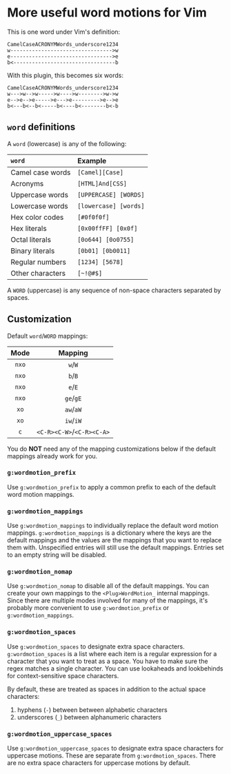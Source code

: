 # More useful word motions for Vim

This is one word under Vim's definition:

```
CamelCaseACRONYMWords_underscore1234
w--------------------------------->w
e--------------------------------->e
b<---------------------------------b
```

With this plugin, this becomes six words:

```
CamelCaseACRONYMWords_underscore1234
w--->w-->w----->w---->w-------->w->w
e-->e-->e----->e--->e--------->e-->e
b<---b<--b<-----b<----b<--------b<-b
```

## `word` definitions

A `word` (lowercase) is any of the following:

| `word`           | Example               |
| :--------------- | :-------------------- |
| Camel case words | `[Camel][Case]`       |
| Acronyms         | `[HTML]And[CSS]`      |
| Uppercase words  | `[UPPERCASE] [WORDS]` |
| Lowercase words  | `[lowercase] [words]` |
| Hex color codes  | `[#0f0f0f]`           |
| Hex literals     | `[0x00ffFF] [0x0f]`   |
| Octal literals   | `[0o644] [0o0755]`    |
| Binary literals  | `[0b01] [0b0011]`     |
| Regular numbers  | `[1234] [5678]`       |
| Other characters | `[~!@#$]`             |

A `WORD` (uppercase) is any sequence of non-space characters separated by
spaces.

## Customization

Default `word`/`WORD` mappings:

| Mode  |          Mapping          |
| :---: | :-----------------------: |
| `nxo` |          `w`/`W`          |
| `nxo` |          `b`/`B`          |
| `nxo` |          `e`/`E`          |
| `nxo` |         `ge`/`gE`         |
| `xo`  |         `aw`/`aW`         |
| `xo`  |         `iw`/`iW`         |
|  `c`  | `<C-R><C-W>`/`<C-R><C-A>` |

You do **NOT** need any of the mapping customizations below if the default
mappings already work for you.

### `g:wordmotion_prefix`

Use `g:wordmotion_prefix` to apply a common prefix to each of the default word
motion mappings.

### `g:wordmotion_mappings`

Use `g:wordmotion_mappings` to individually replace the default word motion
mappings. `g:wordmotion_mappings` is a dictionary where the keys are the default
mappings and the values are the mappings that you want to replace them with.
Unspecified entries will still use the default mappings. Entries set to an empty
string will be disabled.

### `g:wordmotion_nomap`

Use `g:wordmotion_nomap` to disable all of the default mappings. You can create
your own mappings to the `<Plug>WordMotion_` internal mappings. Since there are
multiple modes involved for many of the mappings, it's probably more convenient
to use `g:wordmotion_prefix` or `g:wordmotion_mappings`.

### `g:wordmotion_spaces`

Use `g:wordmotion_spaces` to designate extra space characters.
`g:wordmotion_spaces` is a list where each item is a regular expression for
a character that you want to treat as a space. You have to make sure the regex
matches a single character. You can use lookaheads and lookbehinds for
context-sensitive space characters.

By default, these are treated as spaces in addition to the actual space
characters:
1. hyphens (`-`) between between alphabetic characters
2. underscores (`_`) between alphanumeric characters

### `g:wordmotion_uppercase_spaces`

Use `g:wordmotion_uppercase_spaces` to designate extra space characters for
uppercase motions. These are separate from `g:wordmotion_spaces`. There are
no extra space characters for uppercase motions by default.
